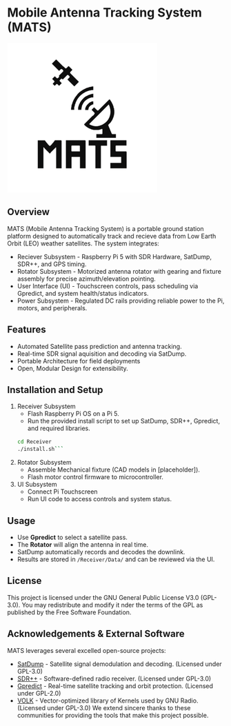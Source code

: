 # Mobile Antenna Tracking System (MATS)

![MATS Logo](/docs/images/logo.png)

## Overview
MATS (Mobile Antenna Tracking System) is a portable ground station platform designed to automatically track and recieve data from Low Earth Orbit (LEO) weather satellites. The system integrates: 
- Reciever Subsystem - Raspberry Pi 5 with SDR Hardware, SatDump, SDR++, and GPS timing. 
- Rotator Subsystem - Motorized antenna rotator with gearing and fixture assembly for precise azimuth/elevation pointing. 
- User Interface (UI) - Touchscreen controls, pass scheduling via Gpredict, and system health/status indicators. 
- Power Subsystem - Regulated DC rails providing reliable power to the Pi, motors, and peripherals. 

## Features 
- Automated Satellite pass prediction and antenna tracking.
- Real-time SDR signal aquisition and decoding via SatDump.
- Portable Architecture for field deployments 
- Open, Modular Design for extensibility. 
## Installation and Setup 
1. Receiver Subsystem 
    - Flash Raspberry Pi OS on a Pi 5. 
    - Run the provided install script to set up SatDump, SDR++, Gpredict, and required libraries. 
    ```bash 
    cd Receiver
    ./install.sh```

2. Rotator Subsystem
    - Assemble Mechanical fixture (CAD models in [placeholder]). 
    - Flash motor control firmware to microcontroller. 
3. UI Subsystem 
    - Connect Pi Touchscreen 
    - Run UI code to access controls and system status. 

## Usage
- Use **Gpredict** to select a satellite pass. 
- The **Rotator** will align the antenna in real time. 
- SatDump automatically records and decodes the downlink. 
- Results are stored in `/Receiver/Data/` and can be reviewed via the UI.

## License
This project is licensed under the GNU General Public License V3.0 (GPL-3.0). You may redistribute and modify it nder the terms of the GPL as published by the Free Software Foundation. 

## Acknowledgements & External Software 
MATS leverages several excelled open-source projects: 
- [SatDump](https://github.com/SatDump/SatDump_) - Satellite signal demodulation and decoding. (Licensed under GPL-3.0)
- [SDR++](https://github.com/AlexandreRouma/SDRPlusPlus) - Software-defined radio receiver. (Licensed under GPL-3.0)
- [Gpredict](https://github.com/csete/gpredict) - Real-time satellite tracking and orbit protection. (Licensed under GPL-2.0)
- [VOLK](https://github.com/gnuradio/volk_) - Vector-optimized library of Kernels used by GNU Radio. (Licensed under GPL-3.0)
We extend sincere thanks to these communities for providing the tools that make this project possible. 